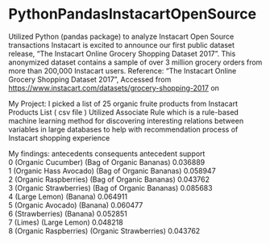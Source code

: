 # PythonPandasInstacartOpenSource
Utilized Python (pandas package) to analyze Instacart Open Source transactions
Instacart is excited to announce our first public dataset release, “The Instacart Online Grocery Shopping Dataset 2017”. This anonymized dataset contains a sample of over 3 million grocery orders from more than 200,000 Instacart users.
Reference: 
“The Instacart Online Grocery Shopping Dataset 2017”, Accessed from https://www.instacart.com/datasets/grocery-shopping-2017 on <date>
  
 My Project:
  I picked a list of 25 organic fruite products from Instacart Products List ( csv file ) 
  Utilized Associate Rule which is a rule-based machine learning method for discovering interesting relations between variables in large databases to help with recommendation process of Instacart shopping experience
  
  My findings:
   antecedents               consequents  antecedent support  \
0      (Organic Cucumber)  (Bag of Organic Bananas)            0.036889   
1  (Organic Hass Avocado)  (Bag of Organic Bananas)            0.058947   
2   (Organic Raspberries)  (Bag of Organic Bananas)            0.043762   
3  (Organic Strawberries)  (Bag of Organic Bananas)            0.085683   
4           (Large Lemon)                  (Banana)            0.064911   
5       (Organic Avocado)                  (Banana)            0.060477   
6          (Strawberries)                  (Banana)            0.052851   
7                 (Limes)             (Large Lemon)            0.048218   
8   (Organic Raspberries)    (Organic Strawberries)            0.043762   
